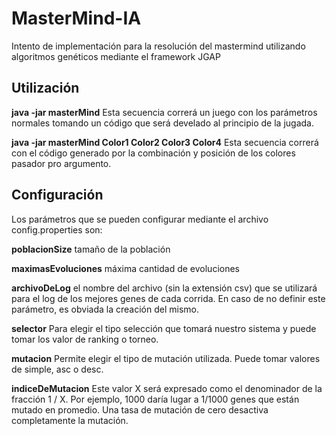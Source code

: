 MasterMind-IA
=============

Intento de implementación para la resolución del mastermind utilizando algoritmos genéticos mediante el framework JGAP

Utilización
-----------
**java -jar masterMind** Esta secuencia correrá un juego con los parámetros normales tomando un código que será develado al principio de la jugada.

**java -jar masterMind Color1 Color2 Color3 Color4** Esta secuencia correrá con el código generado por la combinación y posición de los colores pasador pro argumento.

Configuración
-------------
Los parámetros que se pueden configurar mediante el archivo config.properties son:

**poblacionSize** tamaño de la población

**maximasEvoluciones** máxima cantidad de evoluciones

**archivoDeLog** el nombre del archivo (sin la extensión csv) que se utilizará para el log de los mejores genes de cada corrida. En caso de no definir este parámetro, es obviada la creación del mismo.

**selector** Para elegir el tipo selección que tomará nuestro sistema y puede tomar los valor de ranking o torneo.

**mutacion** Permite elegir el tipo de mutación utilizada. Puede tomar valores de simple, asc o desc.

**indiceDeMutacion** Este valor X será expresado como el denominador de la fracción 1 / X. Por ejemplo, 1000 daría lugar a 1/1000 genes que están mutado en promedio. Una tasa de mutación de cero desactiva completamente la mutación.
